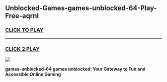 
## Unblocked-Games-games-unblocked-64-Play-Free-aqrnl
<h3>
<a href="https://premium76.site?title=games-unblocked-64&ref=23A">CLICK TO PLAY</a></h3>
<hr>

<h3>
<a href="https://premium76.site?title=games-unblocked-64&ref=23A">CLICK 2 PLAY</a>
  
</h3>

<a href="https://premium76.site?title=games-unblocked-64&ref=23A"><img src="https://clearcache.store/games.png"></a>


**games-unblocked-64 games unblocked: Your Gateway to Fun and Accessible Online Gaming**
